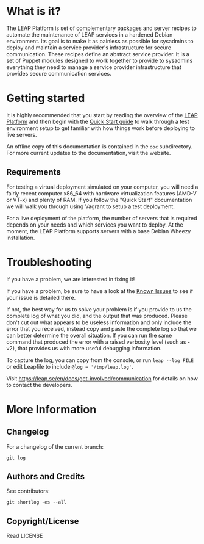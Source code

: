 What is it?
=============================

The LEAP Platform is set of complementary packages and server recipes to automate the maintenance of LEAP services in a hardened Debian environment. Its goal is to make it as painless as possible for sysadmins to deploy and maintain a service provider's infrastructure for secure communication. These recipes define an abstract service provider. It is a set of Puppet modules designed to work together to provide to sysadmins everything they need to manage a service provider infrastructure that provides secure communication services.

Getting started
=============================

It is highly recommended that you start by reading the overview of the [LEAP Platform](https://leap.se/docs/platform) and then begin with the [Quick Start guide](https://leap.se/docs/platform/quick-start) to walk through a test environment setup to get familiar with how things work before deploying to live servers.

An offline copy of this documentation is contained in the `doc` subdirectory. For more current updates to the documentation, visit the website.

Requirements
------------------

For testing a virtual deployment simulated on your computer, you will need a fairly recent computer x86_64 with hardware virtualization features (AMD-V or VT-x) and plenty of RAM. If you follow the "Quick Start" documentation we will walk you through using Vagrant to setup a test deployment.

For a live deployment of the platform, the number of servers that is required depends on your needs and which services you want to deploy. At the moment, the LEAP Platform supports servers with a base Debian Wheezy installation.

Troubleshooting
=============================

If you have a problem, we are interested in fixing it!

If you have a problem, be sure to have a look at the [Known Issues](https://leap.se/docs/platform/known-issues) to see if your issue is detailed there.

If not, the best way for us to solve your problem is if you provide to us the complete log of what you did, and the output that was produced. Please don't cut out what appears to be useless information and only include the error that you received, instead copy and paste the complete log so that we can better determine the overall situation. If you can run the same command that produced the error with a raised verbosity level (such as -v2), that provides us with more useful debugging information.

To capture the log, you can copy from the console, or run `leap --log FILE` or edit Leapfile to include `@log = '/tmp/leap.log'`.

Visit https://leap.se/en/docs/get-involved/communication for details on how to contact the developers.

More Information
================

Changelog
---------

For a changelog of the current branch:

    git log

Authors and Credits
------------------

See contributors:

    git shortlog -es --all


Copyright/License
-----------------

Read LICENSE
